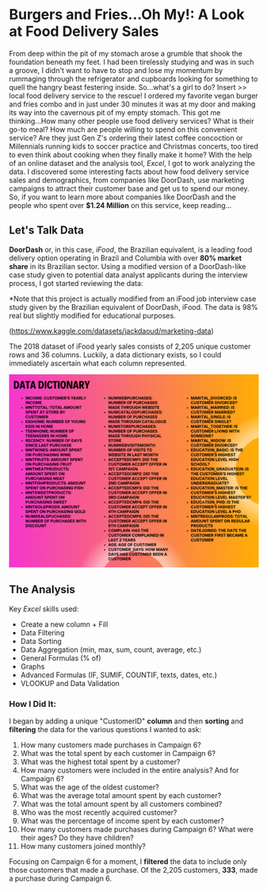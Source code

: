 # Burgers and Fries...Oh My!:  A Look at Food Delivery Sales

From deep within the pit of my stomach arose a grumble that shook the foundation beneath my feet. I had been tirelessly studying and was in such a groove, I didn't want to have to stop and lose my momentum by rummaging through the refrigerator and cupboards looking for something to quell the hangry beast festering inside. So...what's a girl to do? Insert >> local food delivery service to the rescue!
I ordered my favorite vegan burger and fries combo and in just under 30 minutes it was at my door and making its way into the cavernous pit of my empty stomach. This got me thinking...How many other people use food delivery services? What is their go-to meal? How much are people willing to spend on this convenient service? Are they just Gen Z's ordering their latest coffee concoction or Millennials running kids to soccer practice and Christmas concerts, too tired to even think about cooking when they finally make it home?
With the help of an online dataset and the analysis tool, *Excel*, I got to work analyzing the data. I discovered some interesting facts about how food delivery service sales and demographics, from companies like DoorDash, use marketing campaigns to attract their customer base and get us to spend our money.
So, if you want to learn more about companies like DoorDash and the people who spent over **$1.24 Million** on this service, keep reading...
 

## Let's Talk Data

**DoorDash** or, in this case, *iFood*, the Brazilian equivalent, is a leading food delivery option operating in Brazil and Columbia with over **80% market share** in its Brazilian sector.
Using a modified version of a DoorDash-like case study given to potential data analyst applicants during the interview process, I got started reviewing the data:

*Note that this project is actually modified from an iFood job interview case study given by the Brazilian equivalent of DoorDash, iFood. The data is 98% real but slightly modified for educational purposes. 

(https://www.kaggle.com/datasets/jackdaoud/marketing-data)

The 2018 dataset of iFood yearly sales consists of 2,205 unique customer rows and 36 columns. Luckily, a data dictionary exists, so I could immediately ascertain what each column represented.



<img src="images/DataDictionary.png?raw=true"/>

## The Analysis

Key *Excel* skills used:

* Create a new column + Fill
* Data Filtering
* Data Sorting
* Data Aggregation (min, max, sum, count, average, etc.)
* General Formulas (% of)
* Graphs
* Advanced Formulas (IF, SUMIF, COUNTIF, texts, dates, etc.)
* VLOOKUP and Data Validation

### How I Did It:

I began by adding a unique "CustomerID" **column** and then **sorting** and **filtering** the data for the various questions I wanted to ask:

1.  How many customers made purchases in Campaign 6?
2.  What was the total spent by each customer in Campaign 6?
3.  What was the highest total spent by a customer?
4.  How many customers were included in the entire analysis? And for Campaign 6?
5.  What was the age of the oldest customer?
6.  What was the average total amount spent by each customer?
7.  What was the total amount spent by all customers combined?
8.  Who was the most recently acquired customer?
9.  What was the percentage of income spent by each customer?
10. How many customers made purchases during Campaign 6? What were their ages? Do they have children?
11. How many customers joined monthly?

Focusing on Campaign 6 for a moment, I **filtered** the data to include only those customers that made a purchase.
Of the 2,205 customers, **333**, made a purchase during Campaign 6.
